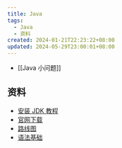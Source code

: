 ```yaml
---
title: Java
tags:
  - Java
  - 资料
created: 2024-01-21T22:23:22+08:00
updated: 2024-05-29T23:00:01+08:00
---
```


- [[Java 小问题]]

## 资料

- [安装 JDK 教程](https://javabetter.cn/overview/jdk-install-config.html)
- [官网下载](https://www.oracle.com/java/technologies/downloads/)
- [路线图](https://roadmap.sh/java)
- [语法基础](https://javabetter.cn/basic-extra-meal/48-keywords.html)
